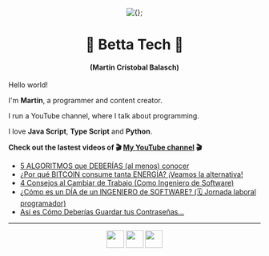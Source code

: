 <!-- Title and short presentation -->
<p align="center"><img alt="{};" src="https://yt3.ggpht.com/a/AATXAJwgLOMFmMyOY3EJbb0lkf3lynGR_1r6A6QL78ZY=s88-c-k-c0x00ffffff-no-rj"></p>
<h1 align="center">🤘 Betta Tech 🤘</h1>
<h4 align="center">(Martin Cristobal Balasch)</h4>

<!-- small paragraphs -->
Hello world!

I'm **Martin**, a programmer and content creator.

I run a YouTube channel, where I talk about programming.

I love **Java Script**, **Type Script** and **Python**.

**Check out the lastest videos of 🎬 [My YouTube channel](https://youtube.com/c/BettaTech) 🎬**
<!-- YouTube workflow implementation using this repository: https://github.com/gautamkrishnar/blog-post-workflow -->

<!-- YOUTUBE:START -->
- [5 ALGORITMOS que DEBERÍAS (al menos) conocer](https://www.youtube.com/watch?v=eOow74IMTpc)
- [¿Por qué BITCOIN consume tanta ENERGÍA? ¡Veamos la alternativa!](https://www.youtube.com/watch?v=Rdcv7tJGAtU)
- [4 Consejos al Cambiar de Trabajo (Como Ingeniero de Software)](https://www.youtube.com/watch?v=X8kigoBPVVs)
- [¿Cómo es un DÍA de un INGENIERO de SOFTWARE? (🗓 Jornada laboral programador)](https://www.youtube.com/watch?v=KwqQ5zRCuJ0)
- [Así es Cómo Deberías Guardar tus Contraseñas...](https://www.youtube.com/watch?v=I2pblc9FdmI)
<!-- YOUTUBE:END -->

---
 
<!-- Social media icons section -->
<p align="center">
  <a href="https://twitter.com/bettatech"><img src="https://www.flaticon.es/svg/static/icons/svg/733/733579.svg" width="35px"></a>
  <a href="https://www.youtube.com/c/BettaTech"><img src="https://www.flaticon.es/svg/static/icons/svg/1384/1384060.svg" width="35px"></a>
  <a href="https://instagram.com/betta_tech"><img src="https://www.flaticon.es/svg/static/icons/svg/733/733558.svg" width="35px"></a>
</p>

<!-- Thanks to https:flaticon.es for providing all the icons used in this README.md file>
